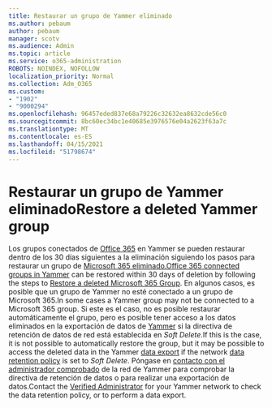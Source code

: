 ```yaml
---
title: Restaurar un grupo de Yammer eliminado
ms.author: pebaum
author: pebaum
manager: scotv
ms.audience: Admin
ms.topic: article
ms.service: o365-administration
ROBOTS: NOINDEX, NOFOLLOW
localization_priority: Normal
ms.collection: Adm_O365
ms.custom:
- "1902"
- "9000294"
ms.openlocfilehash: 96457eded837e68a79226c32632ea8632cde56c0
ms.sourcegitcommit: 8bc60ec34bc1e40685e3976576e04a2623f63a7c
ms.translationtype: MT
ms.contentlocale: es-ES
ms.lasthandoff: 04/15/2021
ms.locfileid: "51798674"
---
```

# <a name="restore-a-deleted-yammer-group"></a><span data-ttu-id="f5694-102">Restaurar un grupo de Yammer eliminado</span><span class="sxs-lookup"><span data-stu-id="f5694-102">Restore a deleted Yammer group</span></span>

<span data-ttu-id="f5694-103">Los grupos conectados de [Office 365](https://docs.microsoft.com/yammer/manage-yammer-groups/yammer-and-office-365-groups) en Yammer se pueden restaurar dentro de los 30 días siguientes a la eliminación siguiendo los pasos para restaurar un grupo de [Microsoft 365 eliminado.](https://docs.microsoft.com/microsoft-365/admin/create-groups/restore-deleted-group)</span><span class="sxs-lookup"><span data-stu-id="f5694-103">[Office 365 connected groups in Yammer](https://docs.microsoft.com/yammer/manage-yammer-groups/yammer-and-office-365-groups) can be restored within 30 days of deletion by following the steps to [Restore a deleted Microsoft 365 Group](https://docs.microsoft.com/microsoft-365/admin/create-groups/restore-deleted-group).</span></span>
<span data-ttu-id="f5694-104">En algunos casos, es posible que un grupo de Yammer no esté conectado a un grupo de Microsoft 365.</span><span class="sxs-lookup"><span data-stu-id="f5694-104">In some cases a Yammer group may not be connected to a Microsoft 365 group.</span></span> <span data-ttu-id="f5694-105">Si este es el caso, no es posible restaurar automáticamente el grupo, pero es posible tener acceso [](https://docs.microsoft.com/yammer/manage-security-and-compliance/manage-data-compliance) a los datos eliminados en la exportación de datos de [Yammer](https://docs.microsoft.com/yammer/manage-security-and-compliance/export-yammer-enterprise-data) si la directiva de retención de datos de red está establecida en *Soft Delete*.</span><span class="sxs-lookup"><span data-stu-id="f5694-105">If this is the case, it is not possible to automatically restore the group, but it may be possible to access the deleted data in the Yammer [data export](https://docs.microsoft.com/yammer/manage-security-and-compliance/export-yammer-enterprise-data) if the network [data retention policy](https://docs.microsoft.com/yammer/manage-security-and-compliance/manage-data-compliance) is set to *Soft Delete*.</span></span> <span data-ttu-id="f5694-106">Póngase en [contacto con el administrador comprobado](https://docs.microsoft.com/yammer/manage-yammer-users/manage-yammer-admins) de la red de Yammer para comprobar la directiva de retención de datos o para realizar una exportación de datos.</span><span class="sxs-lookup"><span data-stu-id="f5694-106">Contact the [Verified Administrator](https://docs.microsoft.com/yammer/manage-yammer-users/manage-yammer-admins) for your Yammer network to check the data retention policy, or to perform a data export.</span></span>
